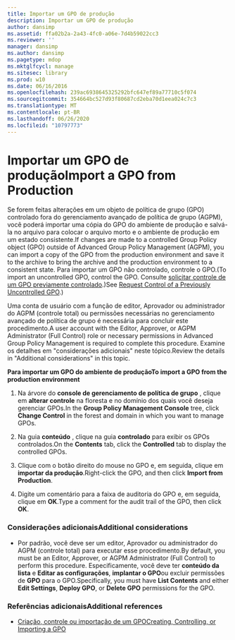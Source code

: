```yaml
---
title: Importar um GPO de produção
description: Importar um GPO de produção
author: dansimp
ms.assetid: ffa02b2a-2a43-4fc0-a06e-7d4b59022cc3
ms.reviewer: ''
manager: dansimp
ms.author: dansimp
ms.pagetype: mdop
ms.mktglfcycl: manage
ms.sitesec: library
ms.prod: w10
ms.date: 06/16/2016
ms.openlocfilehash: 239ac6938645325292bfc647ef89a77710c5f074
ms.sourcegitcommit: 354664bc527d93f80687cd2eba70d1eea024c7c3
ms.translationtype: MT
ms.contentlocale: pt-BR
ms.lasthandoff: 06/26/2020
ms.locfileid: "10797773"
---
```

# <span data-ttu-id="c7799-103">Importar um GPO de produção</span><span class="sxs-lookup"><span data-stu-id="c7799-103">Import a GPO from Production</span></span>


<span data-ttu-id="c7799-104">Se forem feitas alterações em um objeto de política de grupo (GPO) controlado fora do gerenciamento avançado de política de grupo (AGPM), você poderá importar uma cópia do GPO do ambiente de produção e salvá-la no arquivo para colocar o arquivo morto e o ambiente de produção em um estado consistente.</span><span class="sxs-lookup"><span data-stu-id="c7799-104">If changes are made to a controlled Group Policy object (GPO) outside of Advanced Group Policy Management (AGPM), you can import a copy of the GPO from the production environment and save it to the archive to bring the archive and the production environment to a consistent state.</span></span> <span data-ttu-id="c7799-105">Para importar um GPO não controlado, controle o GPO.</span><span class="sxs-lookup"><span data-stu-id="c7799-105">(To import an uncontrolled GPO, control the GPO.</span></span> <span data-ttu-id="c7799-106">Consulte [solicitar controle de um GPO previamente controlado](request-control-of-a-previously-uncontrolled-gpo.md).)</span><span class="sxs-lookup"><span data-stu-id="c7799-106">See [Request Control of a Previously Uncontrolled GPO](request-control-of-a-previously-uncontrolled-gpo.md).)</span></span>

<span data-ttu-id="c7799-107">Uma conta de usuário com a função de editor, Aprovador ou administrador do AGPM (controle total) ou permissões necessárias no gerenciamento avançado de política de grupo é necessária para concluir este procedimento.</span><span class="sxs-lookup"><span data-stu-id="c7799-107">A user account with the Editor, Approver, or AGPM Administrator (Full Control) role or necessary permissions in Advanced Group Policy Management is required to complete this procedure.</span></span> <span data-ttu-id="c7799-108">Examine os detalhes em "considerações adicionais" neste tópico.</span><span class="sxs-lookup"><span data-stu-id="c7799-108">Review the details in "Additional considerations" in this topic.</span></span>

**<span data-ttu-id="c7799-109">Para importar um GPO do ambiente de produção</span><span class="sxs-lookup"><span data-stu-id="c7799-109">To import a GPO from the production environment</span></span>**

1.  <span data-ttu-id="c7799-110">Na árvore do **console de gerenciamento de política de grupo** , clique em **alterar controle** na floresta e no domínio dos quais você deseja gerenciar GPOs.</span><span class="sxs-lookup"><span data-stu-id="c7799-110">In the **Group Policy Management Console** tree, click **Change Control** in the forest and domain in which you want to manage GPOs.</span></span>

2.  <span data-ttu-id="c7799-111">Na guia **conteúdo** , clique na guia **controlado** para exibir os GPOs controlados.</span><span class="sxs-lookup"><span data-stu-id="c7799-111">On the **Contents** tab, click the **Controlled** tab to display the controlled GPOs.</span></span>

3.  <span data-ttu-id="c7799-112">Clique com o botão direito do mouse no GPO e, em seguida, clique em **importar da produção**.</span><span class="sxs-lookup"><span data-stu-id="c7799-112">Right-click the GPO, and then click **Import from Production**.</span></span>

4.  <span data-ttu-id="c7799-113">Digite um comentário para a faixa de auditoria do GPO e, em seguida, clique em **OK**.</span><span class="sxs-lookup"><span data-stu-id="c7799-113">Type a comment for the audit trail of the GPO, then click **OK**.</span></span>

### <span data-ttu-id="c7799-114">Considerações adicionais</span><span class="sxs-lookup"><span data-stu-id="c7799-114">Additional considerations</span></span>

-   <span data-ttu-id="c7799-115">Por padrão, você deve ser um editor, Aprovador ou administrador do AGPM (controle total) para executar esse procedimento.</span><span class="sxs-lookup"><span data-stu-id="c7799-115">By default, you must be an Editor, Approver, or AGPM Administrator (Full Control) to perform this procedure.</span></span> <span data-ttu-id="c7799-116">Especificamente, você deve ter **conteúdo da lista** e **Editar as configurações**, **implantar o GPO**ou excluir permissões de **GPO** para o GPO.</span><span class="sxs-lookup"><span data-stu-id="c7799-116">Specifically, you must have **List Contents** and either **Edit Settings**, **Deploy GPO**, or **Delete GPO** permissions for the GPO.</span></span>

### <span data-ttu-id="c7799-117">Referências adicionais</span><span class="sxs-lookup"><span data-stu-id="c7799-117">Additional references</span></span>

-   [<span data-ttu-id="c7799-118">Criação, controle ou importação de um GPO</span><span class="sxs-lookup"><span data-stu-id="c7799-118">Creating, Controlling, or Importing a GPO</span></span>](creating-controlling-or-importing-a-gpo-editor.md)

 

 





